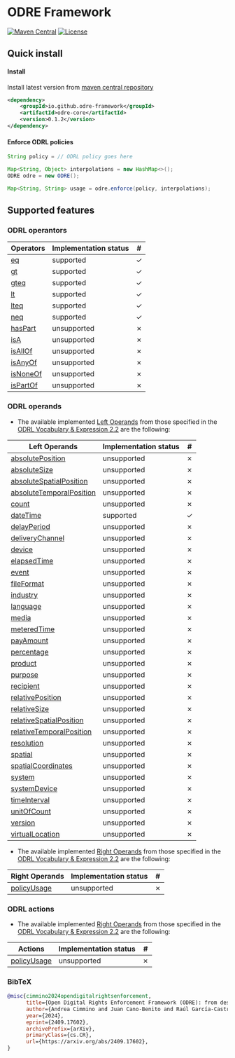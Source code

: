 # ODRE Framework
[![Maven Central](https://maven-badges.herokuapp.com/maven-central/cz.jirutka.rsql/rsql-parser/badge.png?version=0.1.2&style=flat&gav=true)](https://central.sonatype.com/artifact/io.github.odre-framework/odre-core) [![License](https://img.shields.io/badge/License-Apache%202.0-blue.svg)](https://opensource.org/licenses/Apache-2.0)

## Quick install

#### Install
Install latest version from  [maven central repository](https://central.sonatype.com/artifact/io.github.odre-framework/odre-core)

```xml
<dependency>
    <groupId>io.github.odre-framework</groupId>
    <artifactId>odre-core</artifactId>
    <version>0.1.2</version>
</dependency>
```

#### Enforce ODRL policies

````java
String policy = // ODRL policy goes here

Map<String, Object> interpolations = new HashMap<>();
ODRE odre = new ODRE();

Map<String, String> usage = odre.enforce(policy, interpolations);
````

## Supported features

### ODRL operantors

| Operators | Implementation status | # |
|--|--| -- |
| [eq](http://www.w3.org/ns/odrl/2/eq) | supported  | &check; |
| [gt](http://www.w3.org/ns/odrl/2/gt)  | supported  | &check; |
| [gteq](http://www.w3.org/ns/odrl/2/gteq) | supported  | &check; |
| [lt](http://www.w3.org/ns/odrl/2/lt)  | supported  | &check; |
| [lteq](http://www.w3.org/ns/odrl/2/lteq)  | supported  | &check; |
| [neq](http://www.w3.org/ns/odrl/2/neq)  | supported  | &check; |
| [hasPart](http://www.w3.org/ns/odrl/2/hasPart) | unsupported  | &cross; |
| [isA](http://www.w3.org/ns/odrl/2/isA) | unsupported  | &cross; |
| [isAllOf](http://www.w3.org/ns/odrl/2/isAllOf) | unsupported  | &cross; |
| [isAnyOf](http://www.w3.org/ns/odrl/2/isAnyOf) | unsupported  | &cross; |
| [isNoneOf](http://www.w3.org/ns/odrl/2/isNoneOf) | unsupported  | &cross; |
| [isPartOf](http://www.w3.org/ns/odrl/2/isPartOf) | unsupported  | &cross; |

### ODRL operands
* The available implemented [Left Operands](http://www.w3.org/ns/odrl/2/LeftOperand) from those specified in the [ODRL Vocabulary & Expression 2.2](https://www.w3.org/ns/odrl/2/) are the following:

| Left Operands                                                                               | Implementation status | # |
|---------------------------------------------------------------------------------------------|--| -- |
| [absolutePosition](http://www.w3.org/ns/odrl/2/dateTimeabsolutePosition)                 | unsupported | &cross; |
| [absoluteSize](http://www.w3.org/ns/odrl/2/dateTimeabsoluteSize)                         | unsupported | &cross; |
| [absoluteSpatialPosition](http://www.w3.org/ns/odrl/2/dateTimeabsoluteSpatialPosition)   | unsupported | &cross; |
| [absoluteTemporalPosition](http://www.w3.org/ns/odrl/2/dateTimeabsoluteTemporalPosition) | unsupported | &cross; |
| [count](http://www.w3.org/ns/odrl/2/dateTimecount)                                       | unsupported | &cross; |
| [dateTime](http://www.w3.org/ns/odrl/2/dateTime)                                 | supported | &check; |
| [delayPeriod](http://www.w3.org/ns/odrl/2/delayPeriod)                           | unsupported | &cross; |
| [deliveryChannel](http://www.w3.org/ns/odrl/2/deliveryChannel)                   | unsupported | &cross; |
| [device](http://www.w3.org/ns/odrl/2/device)                                     | unsupported | &cross; |
| [elapsedTime](http://www.w3.org/ns/odrl/2/elapsedTime)                           | unsupported | &cross; |
| [event](http://www.w3.org/ns/odrl/2/event)                                       | unsupported | &cross; |
| [fileFormat](http://www.w3.org/ns/odrl/2/fileFormat)                             | unsupported | &cross; |
| [industry](http://www.w3.org/ns/odrl/2/industry)                                 | unsupported | &cross; |
| [language](http://www.w3.org/ns/odrl/2/language)                                 | unsupported | &cross; |
| [media](http://www.w3.org/ns/odrl/2/media)                                       | unsupported | &cross; |
| [meteredTime](http://www.w3.org/ns/odrl/2/meteredTime)                           | unsupported | &cross; |
| [payAmount](http://www.w3.org/ns/odrl/2/payAmount)                               | unsupported | &cross; |
| [percentage](http://www.w3.org/ns/odrl/2/percentage)                             | unsupported | &cross; |
| [product](http://www.w3.org/ns/odrl/2/product)                                   | unsupported | &cross; |
| [purpose](http://www.w3.org/ns/odrl/2/purpose)                                   | unsupported | &cross; |
| [recipient](hhttp://www.w3.org/ns/odrl/2/recipient)                               | unsupported | &cross; |
| [relativePosition](http://www.w3.org/ns/odrl/2/relativePosition)                 | unsupported | &cross; |
| [relativeSize](http://www.w3.org/ns/odrl/2/relativeSize)                         | unsupported | &cross; |
| [relativeSpatialPosition](http://www.w3.org/ns/odrl/2/relativeSpatialPosition)   | unsupported | &cross; |
| [relativeTemporalPosition](http://www.w3.org/ns/odrl/2/relativeTemporalPosition) | unsupported | &cross; |
| [resolution](http://www.w3.org/ns/odrl/2/resolution)                             | unsupported | &cross; |
| [spatial](hhttp://www.w3.org/ns/odrl/2/spatial)                                   | unsupported | &cross; |
| [spatialCoordinates](http://www.w3.org/ns/odrl/2/spatialCoordinates)             | unsupported | &cross; |
| [system](http://www.w3.org/ns/odrl/2/system)                                     | unsupported | &cross; |
| [systemDevice](http://www.w3.org/ns/odrl/2/systemDevice)                         | unsupported | &cross; |
| [timeInterval](http://www.w3.org/ns/odrl/2/timeInterval)                         | unsupported | &cross; |
| [unitOfCount](http://www.w3.org/ns/odrl/2/unitOfCount)                           | unsupported | &cross; |
| [version](http://www.w3.org/ns/odrl/2/version)                                   | unsupported | &cross; |
| [virtualLocation](http://www.w3.org/ns/odrl/2/virtualLocation)                   | unsupported | &cross; |


* The available implemented [Right Operands](http://www.w3.org/ns/odrl/2/RightOperand) from those specified in the [ODRL Vocabulary & Expression 2.2](https://www.w3.org/ns/odrl/2/) are the following:

| Right Operands | Implementation status | # |
|--|--| -- |
| [policyUsage](http://www.w3.org/ns/odrl/2/policyUsage) | unsupported  | &cross; |

### ODRL actions

* The available implemented [Right Operands](http://www.w3.org/ns/odrl/2/RightOperand) from those specified in the [ODRL Vocabulary & Expression 2.2](https://www.w3.org/ns/odrl/2/) are the following:

| Actions                                                           | Implementation status | # |
|-------------------------------------------------------------------|--| -- |
| [policyUsage](https://www.w3.org/TR/odrl-vocab/#term-policyUsage) | unsupported  | &cross; |




### BibTeX

```bibtex
@misc{cimmino2024opendigitalrightsenforcement,
      title={Open Digital Rights Enforcement Framework (ODRE): from descriptive to enforceable policies}, 
      author={Andrea Cimmino and Juan Cano-Benito and Raúl García-Castro},
      year={2024},
      eprint={2409.17602},
      archivePrefix={arXiv},
      primaryClass={cs.CR},
      url={https://arxiv.org/abs/2409.17602}, 
}
```
